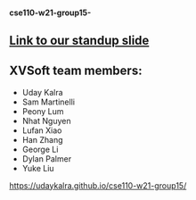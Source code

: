 #### cse110-w21-group15-
## [Link to our standup slide](https://docs.google.com/presentation/d/1CF7MX1Ts6Zjl-tSTK8BTwnwZLjZHEV7Ocm1PnaCiD1k/edit#slide=id.gb759a28c4a_0_5)

## XVSoft team members:
* Uday Kalra
* Sam Martinelli
* Peony Lum
* Nhat Nguyen
* Lufan Xiao
* Han Zhang
* George Li
* Dylan Palmer
* Yuke Liu

https://udaykalra.github.io/cse110-w21-group15/
